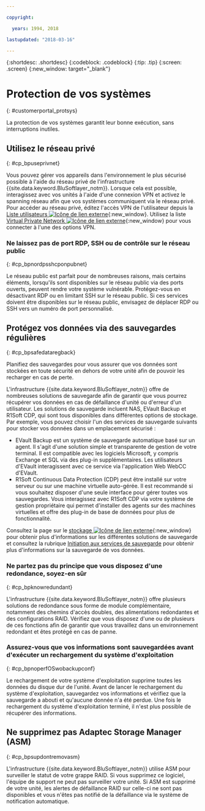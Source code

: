```yaml
---

copyright:

  years: 1994, 2018

lastupdated: "2018-03-16"

---
```


{:shortdesc: .shortdesc}
{:codeblock: .codeblock}
{:tip: .tip}
{:screen: .screen}
{:new_window: target="_blank"}


# Protection de vos systèmes
{: #customerportal_protsys}

La protection de vos systèmes garantit leur bonne exécution, sans interruptions inutiles.

## Utilisez le réseau privé
{: #cp_bpuseprivnet}

Vous pouvez gérer vos appareils dans l'environnement le plus sécurisé possible à l'aide du réseau privé de l'infrastructure {{site.data.keyword.BluSoftlayer_notm}}. Lorsque cela est possible, interagissez avec vos unités à l'aide d'une connexion VPN et activez le spanning réseau afin que vos systèmes communiquent via le réseau privé. Pour accéder au réseau privé, éditez l'accès VPN de l'utilisateur depuis la [Liste utilisateurs ![Icône de lien externe](../icons/launch-glyph.svg)](https://control.softlayer.com/account/user/list){:new_window}. Utilisez la liste [Virtual Private Network ![Icône de lien externe](../icons/launch-glyph.svg)](http://www.softlayer.com/vpn-access){:new_window} pour vous connecter à l'une des options VPN. 

### Ne laissez pas de port RDP, SSH ou de contrôle sur le réseau public
{: #cp_bpnordpsshcponpubnet}

Le réseau public est parfait pour de nombreuses raisons, mais certains éléments, lorsqu'ils sont disponibles sur le réseau public via des ports ouverts, peuvent rendre votre système vulnérable. Protégez-vous en désactivant RDP ou en limitant SSH sur le réseau public. Si ces services doivent être disponibles sur le réseau public, envisagez de déplacer RDP ou SSH vers un numéro de port personnalisé.

## Protégez vos données via des sauvegardes régulières
{: #cp_bpsafedataregback}

Planifiez des sauvegardes pour vous assurer que vos données sont stockées en toute sécurité en dehors de votre unité afin de pouvoir les recharger en cas de perte.

L'infrastructure {{site.data.keyword.BluSoftlayer_notm}} offre de nombreuses solutions de sauvegarde afin de garantir que vous pourrez récupérer vos données en cas de défaillance d'unité ou d'erreur d'un utilisateur. Les solutions de sauvegarde incluent NAS, EVault Backup et R1Soft CDP, qui sont tous disponibles dans différentes options de stockage.
Par exemple, vous pouvez choisir l'un des services de sauvegarde suivants pour stocker vos données dans un emplacement sécurisé :
  * EVault Backup est un système de sauvegarde automatique basé sur un agent. Il s'agit d'une solution simple et transparente de gestion de votre terminal. Il est compatible avec les logiciels Microsoft, y compris Exchange et SQL via des plug-in supplémentaires. Les utilisateurs d'EVault interagissent avec ce service via l'application Web WebCC d'EVault.
  * R1Soft Continuous Data Protection (CDP) peut être installé sur votre serveur ou sur une machine virtuelle auto-gérée. Il est recommandé si vous souhaitez disposer d'une seule interface pour gérer toutes vos sauvegardes. Vous interagissez avec R1Soft CDP via votre système de gestion propriétaire qui permet d'installer des agents sur des machines virtuelles et offre des plug-in de base de données pour plus de fonctionnalité.

 Consultez la page sur le [stockage ![Icône de lien externe](../icons/launch-glyph.svg)](http://www.softlayer.com/services/storagelayer/){:new_window} pour obtenir plus d'informations sur les différentes solutions de sauvegarde et consultez la rubrique [Initiation aux services de sauvegarde](/docs/infrastructure/Backup/index.html) pour obtenir plus d'informations sur la sauvegarde de vos données. 

### Ne partez pas du principe que vous disposez d'une redondance, soyez-en sûr
{: #cp_bpknowredundant}

L'infrastructure {{site.data.keyword.BluSoftlayer_notm}} offre plusieurs solutions de redondance sous forme de module complémentaire, notamment des chemins d'accès doubles, des alimentations redondantes et des configurations RAID. Vérifiez que vous disposez d'une ou de plusieurs de ces fonctions afin de garantir que vous travaillez dans un environnement redondant et êtes protégé en cas de panne.

### Assurez-vous que vos informations sont sauvegardées avant d'exécuter un rechargement du système d'exploitation
{: #cp_bpnoperfOSwobackupconf}

Le rechargement de votre système d'exploitation supprime toutes les données du disque dur de l'unité. Avant de lancer le rechargement du système d'exploitation, sauvegardez vos informations et vérifiez que la sauvegarde a abouti et qu'aucune donnée n'a été perdue. Une fois le rechargement du système d'exploitation terminé, il n'est plus possible de récupérer des informations.

## Ne supprimez pas Adaptec Storage Manager (ASM)
{: #cp_bpsupdontremovasm}

 L'infrastructure {{site.data.keyword.BluSoftlayer_notm}} utilise ASM pour surveiller le statut de votre grappe RAID. Si vous supprimez ce logiciel, l'équipe de support ne peut pas surveiller votre unité. Si ASM est supprimé de votre unité, les alertes de défaillance RAID sur celle-ci ne sont pas disponibles et vous n'êtes pas notifié de la défaillance via le système de notification automatique.
